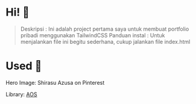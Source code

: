 # Hi! :wave:

>Deskripsi : Ini adalah project pertama saya untuk membuat portfolio pribadi menggunakan TailwindCSS
>Panduan instal : Untuk menjalankan file ini begitu sederhana, cukup jalankan file index.html

# Used :link:

Hero Image: Shirasu Azusa on Pinterest

Library: [AOS](https://github.com/michalsnik/aos)


